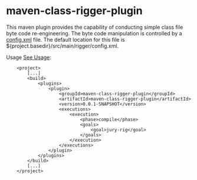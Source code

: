 
maven-class-rigger-plugin
=========================

This maven plugin provides the capability of conducting simple class file byte code re-engineering.
The byte code manipulation is controlled by a [config.xml](http://nigelb.github.com/maven-class-rigger-plugin/config.html) file.
The default location for this file is ${project.basedir}/src/main/rigger/config.xml.

Usage [See Usage](http://nigelb.github.com/maven-class-rigger-plugin/usage.html):

        <project>
            [...]
            <build>
                <plugins>
                    <plugin>
                        <groupId>maven-class-rigger-plugin</groupId>
                        <artifactId>maven-class-rigger-plugin</artifactId>
                        <version>0.0.1-SNAPSHOT</version>
                        <executions>
                            <execution>
                                <phase>compile</phase>
                                <goals>
                                    <goal>jury-rig</goal>
                                </goals>
                            </execution>
                        </executions>
                    </plugin>
                </plugins>
            </build>
            [...]
        </project>
